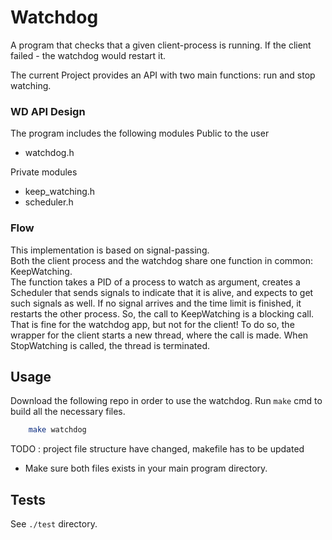 # Watchdog
A program that checks that a given client-process is running. If the client failed - the watchdog would restart it.


The current Project provides an API  with two main functions: run and stop watching.


### WD API Design
The program includes the following modules
Public to the user
- watchdog.h

Private modules
- keep_watching.h
- scheduler.h

### Flow
This implementation is based on signal-passing.<br>
Both the client process and the watchdog share one function in common: KeepWatching. <br>
The function takes a PID of a process to watch as argument, creates a Scheduler that sends signals to indicate that it is alive,
and expects to get such signals as well.
If no signal arrives and the time limit is finished, it restarts the other process.
So, the call to KeepWatching is a blocking call. That is fine for the watchdog app, but not for the client!
To do so, the wrapper for the client starts a new thread, where the call is made.
When StopWatching is called, the thread is terminated.

## Usage
Download the following repo in order to use the watchdog.
Run `make` cmd to build all the necessary files.

```bash
    make watchdog
```
TODO : project file structure have changed, makefile has to be updated

* Make sure both files exists in your main program directory.



## Tests
See `./test` directory.
